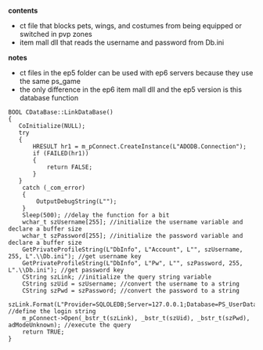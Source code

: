 **contents**
* ct file that blocks pets, wings, and costumes from being equipped or switched in pvp zones
* item mall dll that reads the username and password from Db.ini

**notes**
* ct files in the ep5 folder can be used with ep6 servers because they use the same ps_game
* the only difference in the ep6 item mall dll and the ep5 version is this database function

```
BOOL CDataBase::LinkDataBase()
{
   CoInitialize(NULL);
   try
   {
	   HRESULT hr1 = m_pConnect.CreateInstance(L"ADODB.Connection");
	   if (FAILED(hr1))
	   {
		   return FALSE;
	   }
   }
	catch (_com_error)
	{
		OutputDebugString(L"");
	}
	Sleep(500); //delay the function for a bit
	wchar_t szUsername[255]; //initialize the username variable and declare a buffer size
	wchar_t szPassword[255]; //initialize the password variable and declare a buffer size
	GetPrivateProfileString(L"DbInfo", L"Account", L"", szUsername, 255, L".\\Db.ini"); //get username key
	GetPrivateProfileString(L"DbInfo", L"Pw", L"", szPassword, 255, L".\\Db.ini"); //get password key
	CString szLink; //initialize the query string variable
	CString szUid = szUsername; //convert the username to a string
	CString szPwd = szPassword; //convert the password to a string
	szLink.Format(L"Provider=SQLOLEDB;Server=127.0.0.1;Database=PS_UserData;"); //define the login string
	m_pConnect->Open(_bstr_t(szLink), _bstr_t(szUid), _bstr_t(szPwd), adModeUnknown); //execute the query
	return TRUE;
}
```
